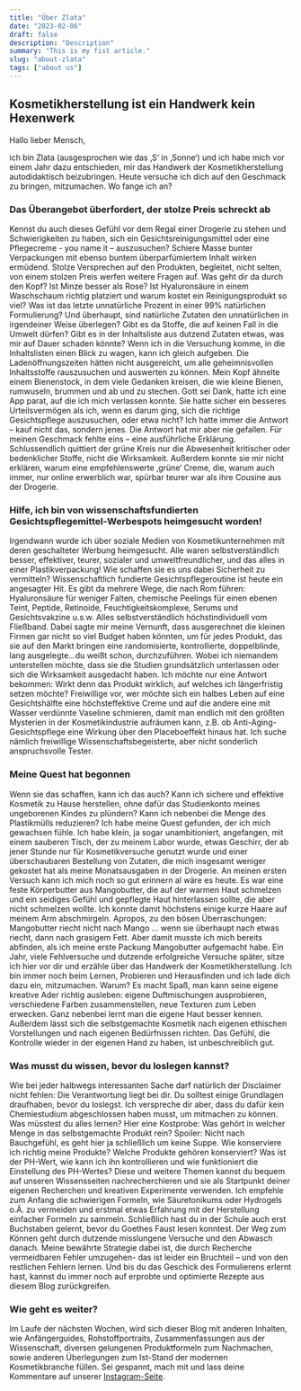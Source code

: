 ```yaml
---
title: "Über Zlata"
date: "2023-02-06"
draft: false
description: "Description"
summary: "This is my fist article."
slug: "about-zlata"
tags: ["about us"]
---
```


## Kosmetikherstellung ist ein Handwerk kein Hexenwerk

Hallo lieber Mensch,

ich bin Zlata (ausgesprochen wie das ‚S‘ in ‚Sonne‘) und ich habe mich vor einem Jahr dazu entschieden, mir das Handwerk
der Kosmetikherstellung autodidaktisch beizubringen. Heute versuche ich dich auf den Geschmack zu bringen, mitzumachen.
Wo fange ich an?

### Das Überangebot überfordert, der stolze Preis schreckt ab

Kennst du auch dieses Gefühl vor dem Regal einer Drogerie zu stehen und Schwierigkeiten zu haben, sich ein
Gesichtsreinigungsmittel oder eine Pflegecreme - you name it – auszusuchen? Schiere Masse bunter Verpackungen mit ebenso
buntem überparfümiertem Inhalt wirken ermüdend. Stolze Versprechen auf den Produkten, begleitet, nicht selten, von einem
stolzen Preis werfen weitere Fragen auf. Was geht dir da durch den Kopf? Ist Minze besser als Rose? Ist Hyaluronsäure in
einem Waschschaum richtig platziert und warum kostet ein Reinigungsprodukt so viel? Was ist das letzte unnatürliche
Prozent in einer 99% natürlichen Formulierung? Und überhaupt, sind natürliche Zutaten den unnatürlichen in irgendeiner
Weise überlegen? Gibt es da Stoffe, die auf keinen Fall in die Umwelt dürfen? Gibt es in der Inhaltsliste aus dutzend
Zutaten etwas, was mir auf Dauer schaden könnte? Wenn ich in die Versuchung komme, in die Inhaltslisten einen Blick zu
wagen, kann ich gleich aufgeben. Die Ladenöffnungszeiten hätten nicht ausgereicht, um alle geheimnisvollen Inhaltsstoffe
rauszusuchen und auswerten zu können. Mein Kopf ähnelte einem Bienenstock, in dem viele Gedanken kreisen, die wie kleine
Bienen, rumwuseln, brummen und ab und zu stechen. Gott sei Dank, hatte ich eine App parat, auf die ich mich verlassen
konnte. Sie hatte sicher ein besseres Urteilsvermögen als ich, wenn es darum ging, sich die richtige Gesichtspflege
auszusuchen, oder etwa nicht? Ich hatte immer die Antwort – kauf nicht das, sondern jenes. Die Antwort hat mir aber nie
gefallen. Für meinen Geschmack fehlte eins – eine ausführliche Erklärung. Schlussendlich quittiert der grüne Kreis nur
die Abwesenheit kritischer oder bedenklicher Stoffe, nicht die Wirksamkeit. Außerdem konnte sie mir nicht erklären,
warum eine empfehlenswerte ‚grüne‘ Creme, die, warum auch immer, nur online erwerblich war, spürbar teurer war als ihre
Cousine aus der Drogerie.

### Hilfe, ich bin von wissenschaftsfundierten Gesichtspflegemittel-Werbespots heimgesucht worden!

Irgendwann wurde ich über soziale Medien von Kosmetikunternehmen mit deren geschalteter Werbung heimgesucht. Alle waren
selbstverständlich besser, effektiver, teurer, sozialer und umweltfreundlicher, und das alles in einer
Plastikverpackung! Wie schaffen sie es uns dabei Sicherheit zu vermitteln?
Wissenschaftlich fundierte Gesichtspflegeroutine ist heute ein angesagter Hit. Es gibt da mehrere Wege, die nach Rom
führen: Hyaluronsäure für weniger Falten, chemische Peelings für einen ebenen Teint, Peptide, Retinoide,
Feuchtigkeitskomplexe, Serums und Gesichtsvakzine u.s.w. Alles selbstverständlich höchstindividuell vom Fließband. Dabei
sagte mir meine Vernunft, dass ausgerechnet die kleinen Firmen gar nicht so viel Budget haben könnten, um für jedes
Produkt, das sie auf den Markt bringen eine randomisierte, kontrollierte, doppelblinde, lang ausgelegte…du weißt schon,
durchzuführen. Wobei ich niemandem unterstellen möchte, dass sie die Studien grundsätzlich unterlassen oder sich die
Wirksamkeit ausgedacht haben. Ich möchte nur eine Antwort bekommen: Wirkt denn das Produkt wirklich, auf welches ich
längerfristig setzen möchte? Freiwillige vor, wer möchte sich ein halbes Leben auf eine Gesichtshälfte eine
höchsteffektive Creme und auf die andere eine mit Wasser verdünnte Vaseline schmieren, damit man endlich mit den größten
Mysterien in der Kosmetikindustrie aufräumen kann, z.B. ob Anti-Aging-Gesichtspflege eine Wirkung über den Placeboeffekt
hinaus hat. Ich suche nämlich freiwillige Wissenschaftsbegeisterte, aber nicht sonderlich anspruchsvolle Tester.

### Meine Quest hat begonnen

Wenn sie das schaffen, kann ich das auch? Kann ich sichere und effektive Kosmetik zu Hause herstellen, ohne dafür das
Studienkonto meines ungeborenen Kindes zu plündern? Kann ich nebenbei die Menge des Plastikmülls reduzieren? Ich habe
meine Quest gefunden, der ich mich gewachsen fühle. Ich habe klein, ja sogar unambitioniert, angefangen, mit einem
sauberen Tisch, der zu meinem Labor wurde, etwas Geschirr, der ab jener Stunde nur für Kosmetikversuche genutzt wurde
und einer überschaubaren Bestellung von Zutaten, die mich insgesamt weniger gekostet hat als meine Monatsausgaben in der
Drogerie.
An meinen ersten Versuch kann ich mich noch so gut erinnern al wäre es heute. Es war eine feste Körperbutter aus
Mangobutter, die auf der warmen Haut schmelzen und ein seidiges Gefühl und gepflegte Haut hinterlassen sollte, die aber
nicht schmelzen wollte. Ich konnte damit höchstens einige kurze Haare auf meinem Arm abschmirgeln. Apropos, zu den bösen
Überraschungen: Mangobutter riecht nicht nach Mango … wenn sie überhaupt nach etwas riecht, dann nach grasigem Fett.
Aber damit musste ich mich bereits abfinden, als ich meine erste Packung Mangobutter aufgemacht habe.
Ein Jahr, viele Fehlversuche und dutzende erfolgreiche Versuche später, sitze ich hier vor dir und erzähle über das
Handwerk der Kosmetikherstellung. Ich bin immer noch beim Lernen, Probieren und Herausfinden und ich lade dich dazu ein,
mitzumachen. Warum? Es macht Spaß, man kann seine eigene kreative Ader richtig ausleben: eigene Duftmischungen
ausprobieren, verschiedene Farben zusammenstellen, neue Texturen zum Leben erwecken. Ganz nebenbei lernt man die eigene
Haut besser kennen. Außerdem lässt sich die selbstgemachte Kosmetik nach eigenen ethischen Vorstellungen und nach
eigenen Bedürfnissen richten. Das Gefühl, die Kontrolle wieder in der eigenen Hand zu haben, ist unbeschreiblich gut.

### Was musst du wissen, bevor du loslegen kannst?

Wie bei jeder halbwegs interessanten Sache darf natürlich der Disclaimer nicht fehlen: Die Verantwortung liegt bei dir.
Du solltest einige Grundlagen draufhaben, bevor du loslegst. Ich verspreche dir aber, dass du dafür kein Chemiestudium
abgeschlossen haben musst, um mitmachen zu können.
Was müsstest du alles lernen? Hier eine Kostprobe: Was gehört in welcher Menge in das selbstgemachte Produkt rein?
Spoiler: Nicht nach Bauchgefühl, es geht hier ja schließlich um keine Suppe.
Wie konserviere ich richtig meine Produkte?
Welche Produkte gehören konserviert?
Was ist der PH-Wert, wie kann ich ihn kontrollieren und wie funktioniert die Einstellung des PH-Wertes?
Diese und weitere Themen kannst du bequem auf unseren Wissensseiten nachrecherchieren und sie als Startpunkt deiner
eigenen Recherchen und kreativen Experimente verwenden.
Ich empfehle zum Anfang die schwierigen Formeln, wie Säuretonikums oder Hydrogels o.Ä. zu vermeiden und erstmal etwas
Erfahrung mit der Herstellung einfacher Formeln zu sammeln. Schließlich hast du in der Schule auch erst Buchstaben
gelernt, bevor du Goethes Faust lesen konntest. Der Weg zum Können geht durch dutzende misslungene Versuche und den
Abwasch danach. Meine bewährte Strategie dabei ist, die durch Recherche vermeidbaren Fehler umzugehen- das ist leider
ein Bruchteil – und von den restlichen Fehlern lernen. Und bis du das Geschick des Formulierens erlernt hast, kannst du
immer noch auf erprobte und optimierte Rezepte aus diesem Blog zurückgreifen.

### Wie geht es weiter?

Im Laufe der nächsten Wochen, wird sich dieser Blog mit anderen Inhalten, wie Anfängerguides, Rohstoffportraits,
Zusammenfassungen aus der Wissenschaft, diversen gelungenen Produktformeln zum Nachmachen, sowie anderen Überlegungen
zum Ist-Stand der modernen Kosmetikbranche füllen. Sei gespannt, mach mit und lass deine Kommentare auf unserer
[Instagram-Seite](https://instagram.com/mix_with_us).


